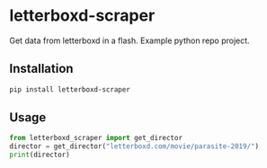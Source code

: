# letterboxd-scraper

Get data from letterboxd in a flash. Example python repo project.

## Installation

```bash
pip install letterboxd-scraper
```

## Usage

```python
from letterboxd_scraper import get_director
director = get_director("letterboxd.com/movie/parasite-2019/")
print(director)
``````
